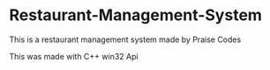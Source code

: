 # Restaurant-Management-System

This is a restaurant management system made by Praise Codes

This was made with C++ win32 Api


